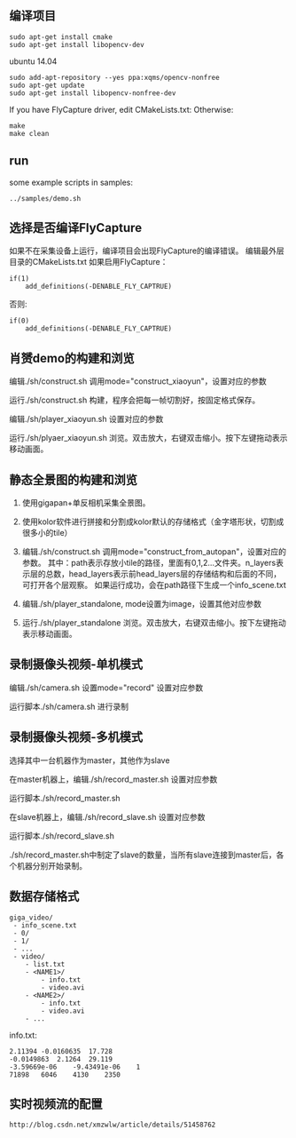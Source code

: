 ## 编译项目
```
sudo apt-get install cmake
sudo apt-get install libopencv-dev
```

ubuntu 14.04
```
sudo add-apt-repository --yes ppa:xqms/opencv-nonfree
sudo apt-get update 
sudo apt-get install libopencv-nonfree-dev
```
If you have FlyCapture driver, edit CMakeLists.txt:
Otherwise:
```
make
make clean
```
## run
some example scripts in samples:
```
../samples/demo.sh
```


## 选择是否编译FlyCapture
如果不在采集设备上运行，编译项目会出现FlyCapture的编译错误。
编辑最外层目录的CMakeLists.txt
如果启用FlyCapture：

```
if(1)
	add_definitions(-DENABLE_FLY_CAPTRUE)
```

否则:

```
if(0)
	add_definitions(-DENABLE_FLY_CAPTRUE)
```

## 肖赟demo的构建和浏览
编辑./sh/construct.sh 调用mode="construct_xiaoyun"，设置对应的参数

运行./sh/construct.sh 构建，程序会把每一帧切割好，按固定格式保存。

编辑./sh/player_xiaoyun.sh 设置对应的参数

运行./sh/plyaer_xiaoyun.sh 浏览。双击放大，右键双击缩小。按下左键拖动表示移动画面。

## 静态全景图的构建和浏览
1. 使用gigapan+单反相机采集全景图。

2. 使用kolor软件进行拼接和分割成kolor默认的存储格式（金字塔形状，切割成很多小的tile）

3. 编辑./sh/construct.sh 调用mode="construct_from_autopan"，设置对应的参数。
其中：path表示存放小tile的路径，里面有0,1,2...文件夹。n_layers表示层的总数，head_layers表示前head_layers层的存储结构和后面的不同，可打开各个层观察。
如果运行成功，会在path路径下生成一个info_scene.txt

4. 编辑./sh/player_standalone, mode设置为image，设置其他对应参数

5. 运行./sh/player_standalone 浏览。双击放大，右键双击缩小。按下左键拖动表示移动画面。


## 录制摄像头视频-单机模式
编辑./sh/camera.sh 设置mode="record" 设置对应参数

运行脚本./sh/camera.sh 进行录制

## 录制摄像头视频-多机模式
选择其中一台机器作为master，其他作为slave

在master机器上，编辑./sh/record_master.sh 设置对应参数

运行脚本./sh/record_master.sh

在slave机器上，编辑./sh/record_slave.sh 设置对应参数

运行脚本./sh/record_slave.sh 

./sh/record_master.sh中制定了slave的数量，当所有slave连接到master后，各个机器分别开始录制。


## 数据存储格式
```
giga_video/
 - info_scene.txt
 - 0/
 - 1/
 - ...
 - video/
    - list.txt
 	- <NAME1>/
	 	- info.txt
		- video.avi
 	- <NAME2>/
	 	- info.txt
		- video.avi
	- ...
```
info.txt:
```
2.11394	-0.0160635	17.728	
-0.0149863	2.1264	29.119	
-3.59669e-06	-9.43491e-06	1	
71898	6046	4130	2350	
```


## 实时视频流的配置
```
http://blog.csdn.net/xmzwlw/article/details/51458762
```
